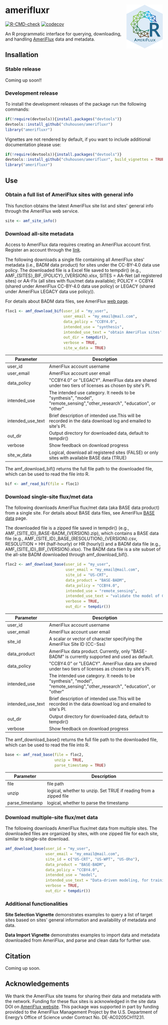 # amerifluxr <img src='man/figures/logo.png' align="right" height="138.5" />

[![R-CMD-check](https://github.com/chuhousen/amerifluxr/workflows/R-CMD-check/badge.svg)](https://github.com/chuhousen/amerifluxr/actions)
[![codecov](https://codecov.io/gh/chuhousen/amerifluxr/branch/master/graph/badge.svg)](https://codecov.io/gh/chuhousen/amerifluxr)

An R programmatic interface for querying, downloading, and handling [AmeriFlux](https://ameriflux.lbl.gov/) data and metadata.  

## Insallation

### Stable release

Coming up soon!!

### Development release

To install the development releases of the package run the following
commands:

``` r
if(!require(devtools)){install.packages("devtools")}
devtools::install_github("chuhousen/amerifluxr")
library("amerifluxr")
```

Vignettes are not rendered by default, if you want to include additional
documentation please use:

``` r
if(!require(devtools)){install.packages("devtools")}
devtools::install_github("chuhousen/amerifluxr", build_vignettes = TRUE)
library("amerifluxr")
```
## Use

### Obtain a full list of AmeriFlux sites with general info

This function obtains the latest AmeriFlux site list and
sites' general info through the AmeriFlux web service.

``` r
site <- amf_site_info()

```

### Download all-site metadata

Access to AmeriFlux data requires creating an AmeriFlux account first.
Register an account through the
[link](https://ameriflux-data.lbl.gov/Pages/RequestAccount.aspx).

The following downloads a single file containing all AmeriFlux sites'
metadata (i.e., BADM data product) for sites under the CC-BY-4.0 data 
use policy. The downloaded file is a Excel file saved to tempdir()
(e.g., AMF\_\{SITES\}\_BIF\_\{POLICY\}\_\{VERSION\}\.xlsx, SITES
= AA-Net (all registered sites) or AA-Flx (all sites with flux/met 
data available); POLICY = CCBY4 (shared under AmeriFlux CC-BY-4.0 
data use policy) or LEGACY (shared under AmeriFlux LEGACY data use
policy)). 

For details about BADM data files, see AmeriFlux 
[web page](https://ameriflux.lbl.gov/data/aboutdata/badm-data-product/).


``` r
floc1 <- amf_download_bif(user_id = "my_user",
                          user_email = "my_email@mail.com",
                          data_policy = "CCBY4.0",
                          intended_use = "synthesis",
                          intended_use_text = "obtain AmeriFlux sites' geolocation, IGBP, and climate classification",
                          out_dir = tempdir(),
                          verbose = TRUE,
                          site_w_data = TRUE)
```

| Parameter          | Description                                                                                                                     |
| ------------------ | ------------------------------------------------------------------------------------------------------------------------------- |
| user_id            | AmeriFlux account username                                                                                                      |
| user_email         | AmeriFlux account user email                                                                                                    |
| data_policy        | "CCBY4.0" or "LEGACY". AmeriFlux data are shared under two tiers of licenses as chosen by site's PI.                            |
| intended_use       | The intended use category. It needs to be "synthesis", "model", "remote_sensing","other_research", "education", or "other"      |
| intended_use_text  | Brief description of intended use.This will be recorded in the data download log and emailed to site's PI.                      |
| out_dir            | Output directory for downloaded data, default to tempdir()                                                                      |
| verbose            | Show feedback on download progress                                                                                              |
| site_w_data        | Logical, download all registered sites (FALSE) or only sites with available BASE data (TRUE)                                    |

The amf_download_bif() returns the full file path to the downloaded file,
which can be used to read the file into R.

``` r
bif <- amf_read_bif(file = floc1)

```

### Download single-site flux/met data

The following downloads AmeriFlux flux/met data (aka BASE data product)
from a single site. For details about BASE data files, see AmeriFlux
[BASE data](https://ameriflux.lbl.gov/data/data-processing-pipelines/base-publish/)
page. 

The downloaded file is a zipped file saved in tempdir()
(e.g., AMF\_\{SITE_ID\}\_BASE-BADM\_\{VERSION\}\.zip), which contains a BASE data 
file (e.g., AMF\_\{SITE_ID\}\_BASE\_\{RESOLUTION\}\_\{VERSION\}\.csv, 
RESOLUTION = HH (half-hourly) or HR (hourly)) and a BADM data file (e.g., 
AMF\_\{SITE_ID\}\_BIF\_\{VERSION\}\.xlsx). The BADM data file is a site subset of 
the all-site BADM downloaded through amf_download_bif().

``` r
floc2 <- amf_download_base(user_id = "my_user",
                           user_email = "my_email@mail.com",
                           site_id = "US-CRT",
                           data_product = "BASE-BADM",
                           data_policy = "CCBY4.0",
                           intended_use = "remote_sensing",
                           intended_use_text = "validate the model of GPP estimation",
                           verbose = TRUE,
                           out_dir = tempdir())

```

| Parameter          | Description                                                                                                                     |
| ------------------ | ------------------------------------------------------------------------------------------------------------------------------- |
| user_id            | AmeriFlux account username                                                                                                      |
| user_email         | AmeriFlux account user email                                                                                                    |
| site_id            | A scalar or vector of character specifying the AmeriFlux Site ID (CC-Sss)                                                       |
| data_product       | AmeriFlux data product. Currently, only "BASE-BADM" is currently supported and used as default.                                 |
| data_policy        | "CCBY4.0" or "LEGACY". AmeriFlux data are shared under two tiers of licenses as chosen by site's PI.                            |
| intended_use       | The intended use category. It needs to be "synthesis", "model", "remote_sensing","other_research", "education", or "other"      |
| intended_use_text  | Brief description of intended use.This will be recorded in the data download log and emailed to site's PI.                      |
| out_dir            | Output directory for downloaded data, default to tempdir()                                                                      |
| verbose            | Show feedback on download progress                                                                                              |

The amf_download_base() returns the full file path to the downloaded file,
which can be used to read the file into R.

``` r
base <- amf_read_base(file = floc2,
                      unzip = TRUE,
                      parse_timestamp = TRUE)
```

| Parameter          | Description                                                                                                                     |
| ------------------ | ------------------------------------------------------------------------------------------------------------------------------- |
| file               | file path                                                                                                                       |
| unzip              | logical, whether to unzip. Set TRUE if reading from a zipped file                                                               |
| parse_timestamp    | logical, whether to parse the timestamp                                                                                         |


### Download multiple-site flux/met data

The following downloads AmeriFlux flux/met data from multiple sites. 
The downloaded files are organized by sites, with one zipped file for
each site, similar to single-site download.

``` r
amf_download_base(user_id = "my_user",
                  user_email = "my_email@mail.com",
                  site_id = c("US-CRT", "US-WPT", "US-Oho"),
                  data_product = "BASE-BADM",
                  data_policy = "CCBY4.0",
                  intended_use = "model",
                  intended_use_text = "Data-driven modeling, for training models and cross-validation",
                  verbose = TRUE,
                  out_dir = tempdir())

```
### Additional functionalities

**Site Selection Vignette** demonstrates examples to query a list
of target sites based on sites' general information and availability
of metadata and data. 

**Data Import Vignette** demonstrates examples to import data and metadata
downloaded from AmeriFlux, and parse and clean data for further use. 


## Citation

Coming up soon.

## Acknowledgements

We thank the AmeriFlux site teams for sharing their data and 
metadata with the network. Funding for these flux sites is 
acknowledged in the site data DOI on 
[AmeriFlux website](https://ameriflux.lbl.gov/).
This package was supported in part by funding provided to the
AmeriFlux Management Project by the U.S. Department of Energy’s
Office of Science under Contract No. DE-AC0205CH11231.
